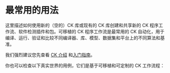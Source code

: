 # 最常用的用法

这里描述如何使用新的（空的）CK 库或现有的 CK 库创建和共享新的 CK 程序工作流、软件检测插件和包。可移植的 CK 程序工作流是最常用的 CK 自动化，用于编译、运行、验证和比较不同编译器、库、模型、数据集和平台上的不同算法和基准。

我们强烈建议您先查看 [CK 介绍](https://ck.readthedocs.io/en/latest/src/introduction.html) 和[入门指南](https://ck.readthedocs.io/en/latest/src/first-steps.html)。

你也可以检查以下真实世界的用例，它们是基于可移植和可定制的 CK 工作流程：


